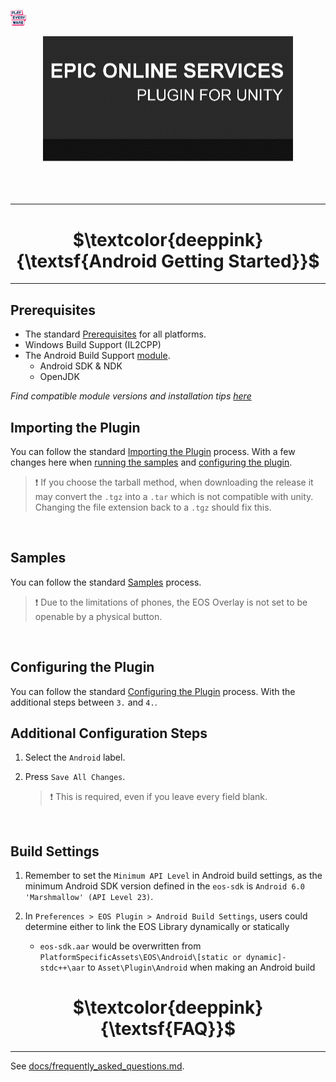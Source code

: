 <a href="/readme.md"><img src="/docs/images/PlayEveryWareLogo.gif" alt="Lobby Screenshot" width="5%"/></a>

<div align="center"> <img src="/docs/images/EOSPluginImage.gif" alt="Epic Online Services Plugin for Unity" /> </div>
<br /><br /><br />

---



# <div align="center">$\textcolor{deeppink}{\textsf{Android Getting Started}}$</div> <a name="getting-started" />
---

## Prerequisites


* The standard <a href="/readme.md#prerequisites">Prerequisites</a> for all platforms.
* Windows Build Support (IL2CPP)
* The Android Build Support <a href="https://docs.unity3d.com/2020.1/Documentation/Manual/GettingStartedAddingEditorComponents.html">module</a>.
  * Android SDK & NDK
  * OpenJDK
  
*Find compatible module versions and installation tips [here](/docs/android/android_supported_versions.md)*
<br />

## Importing the Plugin


You can follow the standard <a href="/readme.md#importing-the-plugin">Importing the Plugin</a> process. With a few changes here when <a href="/readme.md#samples">running the samples</a> and <a href="/readme.md#configuring-the-plugin">configuring the plugin</a>.
> :heavy_exclamation_mark: If you choose the tarball method, when downloading the release it may convert the ```.tgz``` into a ```.tar``` which is not compatible with unity. Changing the file extension back to a ```.tgz``` should fix this.

<br />

## Samples

You can follow the standard <a href="/readme.md#samples">Samples</a> process.
> :heavy_exclamation_mark: Due to the limitations of phones, the EOS Overlay is not set to be openable by a physical button.

<br />

## Configuring the Plugin

You can follow the standard <a href="/readme.md#configuring-the-plugin">Configuring the Plugin</a> process. With the additional steps between ```3.``` and ```4.```.


## Additional Configuration Steps <a name="configuration-steps" />

1. Select the ```Android``` label.


2. Press ```Save All Changes```.

      > :heavy_exclamation_mark: This is required, even if you leave every field blank.

<br />

## Build Settings

1. Remember to set the `Minimum API Level` in Android build settings, as the minimum Android SDK version defined in the `eos-sdk` is `Android 6.0 'Marshmallow' (API Level 23)`.  

2. In `Preferences > EOS Plugin > Android Build Settings`, users could determine either to link the EOS Library dynamically or statically  
   *  `eos-sdk.aar` would be overwritten from `PlatformSpecificAssets\EOS\Android\[static or dynamic]-stdc++\aar` to `Asset\Plugin\Android` when making an Android build


# <div align="center">$\textcolor{deeppink}{\textsf{FAQ}}$</div> <a name="faq" />
---

See [docs/frequently_asked_questions.md](/docs/frequently_asked_questions.md).